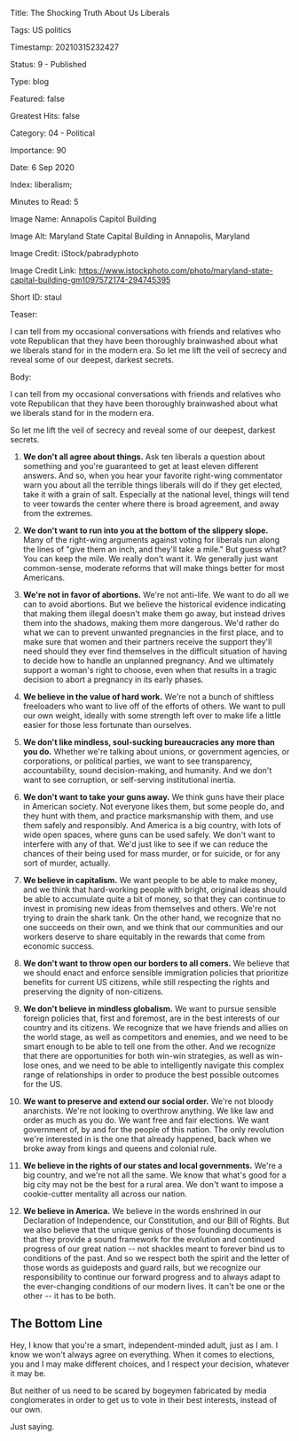 Title:  The Shocking Truth About Us Liberals

Tags:   US politics

Timestamp: 20210315232427

Status: 9 - Published

Type:   blog

Featured: false

Greatest Hits: false

Category: 04 - Political

Importance: 90

Date:   6 Sep 2020

Index:  liberalism; 

Minutes to Read: 5

Image Name: Annapolis Capitol Building

Image Alt: Maryland State Capital Building in Annapolis, Maryland

Image Credit: iStock/pabradyphoto

Image Credit Link: https://www.istockphoto.com/photo/maryland-state-capital-building-gm1097572174-294745395

Short ID: staul

Teaser:

I can tell from my occasional conversations with friends and relatives who vote Republican that they have been thoroughly brainwashed about what we liberals stand for in the modern era. So let me lift the veil of secrecy and reveal some of our deepest, darkest secrets.


Body:

I can tell from my occasional conversations with friends and relatives who vote Republican that they have been thoroughly brainwashed about what we liberals stand for in the modern era. 

So let me lift the veil of secrecy and reveal some of our deepest, darkest secrets. 

1. **We don't all agree about things.** Ask ten liberals a question about something and you're guaranteed to get at least eleven different answers. And so, when you hear your favorite right-wing commentator warn you about all the terrible things liberals will do if they get elected, take it with a grain of salt. Especially at the national level, things will tend to veer towards the center where there is broad agreement, and away from the extremes. 

2. **We don't want to run into you at the bottom of the slippery slope.** Many of the right-wing arguments against voting for liberals run along the lines of "give them an inch, and they'll take a mile." But guess what? You can keep the mile. We really don't want it. We generally just want common-sense, moderate reforms that will make things better for most Americans. 

3. **We're not in favor of abortions.** We're not anti-life. We want to do all we can to avoid abortions. But we believe the historical evidence indicating that making them illegal doesn't make them go away, but instead drives them into the shadows, making them more dangerous. We'd rather do what we can to prevent unwanted pregnancies in the first place, and to make sure that women and their partners receive the support they'll need should they ever find themselves in the difficult situation of having to decide how to handle an unplanned pregnancy. And we ultimately support a woman's right to choose, even when that results in a tragic decision to abort a pregnancy in its early phases. 

4. **We believe in the value of hard work.** We're not a bunch of shiftless freeloaders who want to live off of the efforts of others. We want to pull our own weight, ideally with some strength left over to make life a little easier for those less fortunate than ourselves. 

5. **We don't like mindless, soul-sucking bureaucracies any more than you do.** Whether we're talking about unions, or government agencies, or corporations, or political parties, we want to see transparency, accountability, sound decision-making, and humanity. And we don't want to see corruption, or self-serving institutional inertia. 

6. **We don't want to take your guns away.** We think guns have their place in American society. Not everyone likes them, but some people do, and they hunt with them, and practice marksmanship with them, and use them safely and responsibly. And America is a big country, with lots of wide open spaces, where guns can be used safely. We don't want to interfere with any of that. We'd just like to see if we can reduce the chances of their being used for mass murder, or for suicide, or for any sort of murder, actually.

7. **We believe in capitalism.** We want people to be able to make money, and we think that hard-working people with bright, original ideas should be able to accumulate quite a bit of money, so that they can continue to invest in promising new ideas from themselves and others. We're not trying to drain the shark tank. On the other hand, we recognize that no one succeeds on their own, and we think that our communities and our workers deserve to share equitably in the rewards that come from economic success.

8. **We don't want to throw open our borders to all comers.** We believe that we should enact and enforce sensible immigration policies that prioritize benefits for current US citizens, while still respecting the rights and preserving the dignity of non-citizens. 

9. **We don't believe in mindless globalism.** We want to pursue sensible foreign policies that, first and foremost, are in the best interests of our country and its citizens. We recognize that we have friends and allies on the world stage, as well as competitors and enemies, and we need to be smart enough to be able to tell one from the other. And we recognize that there are opportunities for both win-win strategies, as well as win-lose ones, and we need to be able to intelligently navigate this complex range of relationships in order to produce the best possible outcomes for the US. 

10. **We want to preserve and extend our social order.** We're not bloody anarchists. We're not looking to overthrow anything. We like law and order as much as you do. We want free and fair elections. We want government of, by and for the people of this nation. The only revolution we're interested in is the one that already happened, back when we broke away from kings and queens and colonial rule.  

11. **We believe in the rights of our states and local governments.** We're a big country, and we're not all the same. We know that what's good for a big city may not be the best for a rural area. We don't want to impose a cookie-cutter mentality all across our nation. 

12. **We believe in America.** We believe in the words enshrined in our Declaration of Independence, our Constitution, and our Bill of Rights. But we also believe that the unique genius of those founding documents is that they provide a sound framework for the evolution and continued progress of our great nation -- not shackles meant to forever bind us to conditions of the past. And so we respect both the spirit and the letter of those words as guideposts and guard rails, but we recognize our responsibility to continue our forward progress and to always adapt to the ever-changing conditions of our modern lives. It can't be one or the other -- it has to be both. 

## The Bottom Line

Hey, I know that you're a smart, independent-minded adult, just as I am. I know we won't always agree on everything. When it comes to elections, you and I may make different choices, and I respect your decision, whatever it may be. 

But neither of us need to be scared by bogeymen fabricated by media conglomerates in order to get us to vote in their best interests, instead of our own.

Just saying.
